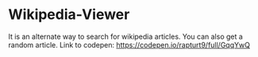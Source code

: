 # Wikipedia-Viewer
It is an alternate way to search for wikipedia articles. You can also get a random article. 
Link to codepen: https://codepen.io/rapturt9/full/GqqYwQ

